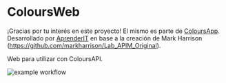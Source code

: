 # ColoursWeb

¡Gracias por tu interés en este proyecto! El mismo es parte de [ColoursApp](README.md). Desarrollado por [AprenderIT](https://aprender.it) en base a la creación de Mark Harrison (https://github.com/markharrison/Lab_APIM_Original).

Web para utilizar con ColoursAPI.

![example workflow](https://github.com/AprenderIT/ColoursApp/actions/workflows/main.yml/badge.svg)